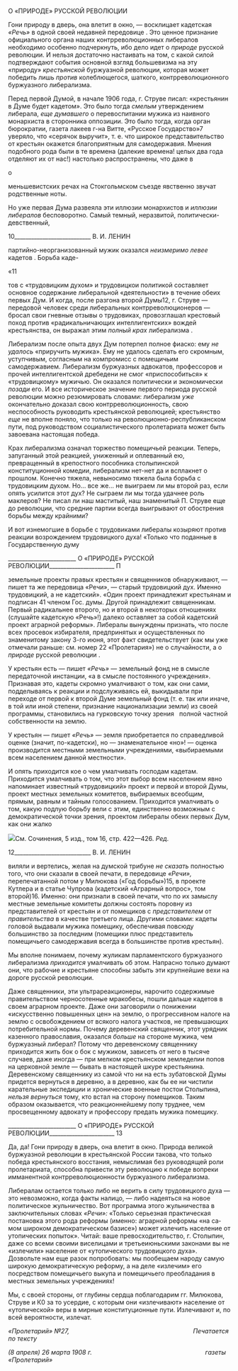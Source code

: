 О «ПРИРОДЕ» РУССКОЙ РЕВОЛЮЦИИ

Гони природу в дверь, она влетит в окно, — восклицает кадетская _«Речь»_ в одной своей недавней передовице . Это ценное признание официального органа наших контр­революционных либералов необходимо особенно подчеркнуть, ибо дело идет о _природе_ русской революции. И нельзя достаточно настаивать на том, с какой силой подтвер­ждают события основной взгляд большевизма на эту «природу» _крестьянской_ буржу­азной революции, которая может победить лишь _против_ колеблющегося, шаткого, контрреволюционного буржуазного либерализма.

Перед первой Думой, в начале 1906 года, г. Струве писал: «крестьянин в Думе будет кадетом». Это было тогда _смелым_ утверждением либерала, _еще думавшего_ о перевос­питании мужика из наивного монархиста в сторонника оппозиции. Это было тогда, ко­гда орган бюрократии, газета лакеев г-на Витте, «Русское Государство»7 уверяло, что «серячок выручит», т. е. что широкое представительство от крестьян окажется благо­приятным для самодержавия. Мнения подобного рода были в те времена (далекие вре­мена! целых два года отделяют их от нас!) настолько распространены, что даже в

о

меньшевистских речах на Стокгольмском съезде явственно звучат родственные ноты.

Но уже первая Дума развеяла эти иллюзии монархистов и _иллюзии либералов_ беспо­воротно. Самый темный, неразвитой, политически-девственный,

  

10___________________________ В. И. ЛЕНИН

партийно-неорганизованный мужик оказался _неизмеримо левее_ кадетов . Борьба каде-

«11

тов с «трудовицким духом» и трудовицкои политикой составляет основное содержа­ние либеральной «деятельности» в течение обеих первых Дум. И когда, после разгона второй Думы12, г. Струве — передовой человек среди либеральных контрреволюционе­ров — бросал свои гневные отзывы о трудовиках, провозглашал крестовый поход про­тив «радикальничающих интеллигентских» вождей крестьянства, он выражал этим _полный крах_ либерализма .

Либерализм после опыта двух Дум потерпел полное фиаско: ему _не удалось_ «приру­чить мужика». Ему не удалось сделать его скромным, уступчивым, согласным на ком­промисс с помещичьим самодержавием. Либерализм буржуазных адвокатов, профессо­ров и прочей интеллигентской дребедени не смог «приспособиться» к «трудовицкому» мужичью. Он оказался политически и экономически _позади_ его. И все историческое значение первого периода русской революции можно резюмировать словами: либера­лизм _уже_ окончательно доказал свою контрреволюционность, свою неспособность ру­ководить крестьянской революцией; крестьянство _еще_ не вполне поняло, что только на революционно-республиканском пути, под руководством социалистического пролета­риата может быть завоевана настоящая победа.

Крах либерализма означал торжество помещичьей реакции. Теперь, запуганный этой реакцией, униженный и оплеванный ею, превращенный в крепостного пособника сто­лыпинской конституционной комедии, либерализм нет-нет да и всплакнет о прошлом. Конечно тяжела, невыносимо тяжела была борьба с трудовицким духом. Но... все же... не выиграем ли мы второй раз, если опять усилится этот дух? Не сыграем ли мы тогда удачнее роль маклеров? Не писал ли наш маститый, наш знаменитый П. Струве еще до революции, что средние партии всегда выигрывают от обострения борьбы между край­ними?

И вот изнемогшие в борьбе с трудовиками либералы козыряют против реакции воз­рождением трудовицкого духа! «Только что поданные в Государственную думу

  

________________________ О «ПРИРОДЕ» РУССКОЙ РЕВОЛЮЦИИ_______________________ П

земельные проекты правых крестьян и священников обнаруживают, — пишет та же пе­редовица «Речи», — старый трудовицкий дух. Именно трудовицкий, а не кадетский». «Один проект принадлежит крестьянам и подписан 41 членом Гос. думы. Другой при­надлежит священникам. Первый радикальнее второго, но и второй в некоторых отно­шениях (слушайте кадетскую «Речь»!) далеко оставляет за собой кадетский проект аг­рарной реформы». Либералы вынуждены признать, что после всех просевок избирате­ля, предпринятых и осуществленных по знаменитому закону 3-го июня, этот факт сви­детельствует (как мы уже отмечали раньше: см. номер 22 «Пролетария») не о случай­ности, а о _природе_ русской революции .

У крестьян есть — пишет _«Речь»_ — земельный фонд не в смысле передаточной ин­станции, «а в смысле постоянного учреждения». Признавая это, кадеты скромно умал­чивают о том, как они сами, подделываясь к реакции и подслуживаясь ей, выкидывали при переходе от первой к второй Думе земельный фонд (т. е. так или иначе, в той или иной степени, признание национализации земли) из своей программы, становились на гурковскую точку зрения   полной частной собственности на землю.

У крестьян — пишет _«Речь»_ — земля приобретается по справедливой оценке (зна­чит, по-кадетски), но — знаменательное «но»! — оценка производится местными зе­мельными учреждениями, «выбираемыми всем населением данной местности».

И опять приходится кое о чем умалчивать господам кадетам. Приходится умалчи­вать о том, что этот выбор всем населением явно напоминает известный «трудовицкий» проект и первой и второй Думы, проект местных земельных комитетов, выбираемых всеобщим, прямым, равным и тайным голосованием. Приходится умалчивать о том, какую подлую борьбу вели с этим, единственно возможным с демократической точки зрения, проектом либералы обеих первых Дум, как они жалко

![](file:///C:/Users/bot32/AppData/Local/Temp/msohtmlclip1/01/clip_image001.png)См. Сочинения, 5 изд., том 16, стр. 422—426. _Ред._

  

12___________________________ В. И. ЛЕНИН

виляли и вертелись, желая на думской трибуне _не сказать_ полностью того, что они ска­зали в своей печати, в передовице _«Речи»,_ перепечатанной потом у Милюкова («Год борьбы»)15, в проекте Кутлера и в статье Чупрова (кадетский «Аграрный вопрос», том второй)16. Именно: они признали в своей печати, что по их замыслу местные земельные комитеты должны состоять поровну из представителей от крестьян и от помещиков с _представителем_ от _правительства_ в качестве третьего лица. Другими словами: кадеты головой выдавали мужика помещику, обеспечивая повсюду большинство за последним (помещики плюс представитель помещичьего самодержавия всегда в большинстве про­тив крестьян).

Мы вполне понимаем, почему жуликам парламентского буржуазного либерализма _приходится_ умалчивать об этом. Напрасно только думают они, что рабочие и крестьяне способны забыть эти крупнейшие вехи на дороге русской революции.

Даже священники, эти ультрареакционеры, нарочито содержимые правительством черносотенные мракобесы, пошли дальше кадетов в своем аграрном проекте. Даже они заговорили о понижении «искусственно повышенных цен» на землю, о прогрессивном налоге на землю с освобождением от всякого налога участков, не превышающих по­требительной нормы. Почему деревенский священник, этот урядник казенного право­славия, оказался _больше_ на стороне мужика, чем буржуазный либерал? Потому что де­ревенскому священнику приходится жить бок о бок с мужиком, зависеть от него в ты­сяче случаев, даже иногда — при мелком крестьянском земледелии попов на церковной земле — бывать в настоящей шкуре крестьянина. Деревенскому священнику из самой что ни на есть зубатовской Думы придется вернуться в деревню, а в деревню, как бы ее ни чистили карательные экспедиции и хронические военные постои Столыпина, _нельзя вернуться_ тому, кто встал на сторону помещиков. Таким образом оказывается, что ре­акционнейшему попу труднее, чем просвещенному адвокату и профессору предать му­жика помещику.

  

________________________ О «ПРИРОДЕ» РУССКОЙ РЕВОЛЮЦИИ_______________________ 13

Да, да! Гони природу в дверь, она влетит в окно. Природа великой буржуазной рево­люции в крестьянской России такова, что только победа крестьянского восстания, не­мыслимая без руководящей роли пролетариата, способна привести эту революцию к победе вопреки имманентной контрреволюционности буржуазного либерализма.

Либералам остается только либо не верить в силу трудовицкого духа — это невоз­можно, когда факты налицо, — либо надеяться на новое политическое жульничество. Вот программа этого жульничества в заключительных словах _«Речи»:_ «Только серьез­ная практическая постановка этого рода реформы (именно: аграрной реформы «на са­мом широком демократическом базисе») может излечить население от утопических по­пыток». Читай: ваше превосходительство, г. Столыпин, даже со всеми своими висели­цами и третьеиюньскими законами вы не «излечили» население от «утопического тру­довицкого духа». Дозвольте нам еще разок попробовать: мы пообещаем народу самую широкую демократическую реформу, а на деле «излечим» его посредством помещичье­го выкупа и помещичьего преобладания в местных земельных учреждениях!

Мы, с своей стороны, от глубины сердца поблагодарим гг. Милюкова, Струве и К0 за то усердие, с которым они «излечивают» население от «утопической» веры в мирные конституционные пути. Излечивают и, по всей вероятности, излечат.

_«Пролетарий» №27,                                                                       Печатается по тексту_

_(8 апреля) 26 марта 1908 г.                                                                 газеты «Пролетарий»_